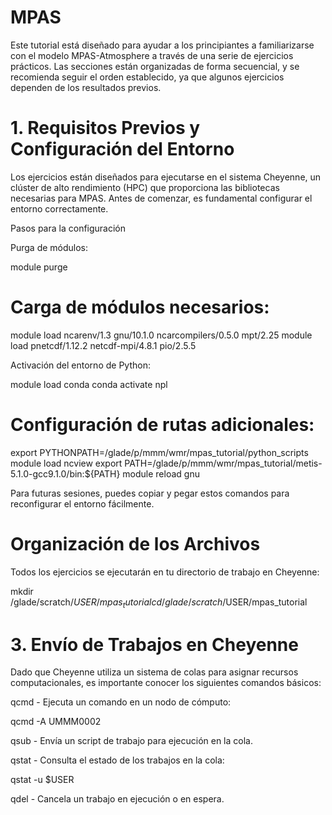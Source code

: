 # MPAS

Este tutorial está diseñado para ayudar a los principiantes a familiarizarse con el modelo MPAS-Atmosphere a través de una serie de ejercicios prácticos. Las secciones están organizadas de forma secuencial, y se recomienda seguir el orden establecido, ya que algunos ejercicios dependen de los resultados previos.

# 1. Requisitos Previos y Configuración del Entorno

Los ejercicios están diseñados para ejecutarse en el sistema Cheyenne, un clúster de alto rendimiento (HPC) que proporciona las bibliotecas necesarias para MPAS. Antes de comenzar, es fundamental configurar el entorno correctamente.

Pasos para la configuración

Purga de módulos:

module purge

# Carga de módulos necesarios:

module load ncarenv/1.3 gnu/10.1.0 ncarcompilers/0.5.0 mpt/2.25
module load pnetcdf/1.12.2 netcdf-mpi/4.8.1 pio/2.5.5

Activación del entorno de Python:

module load conda
conda activate npl

# Configuración de rutas adicionales:

export PYTHONPATH=/glade/p/mmm/wmr/mpas_tutorial/python_scripts
module load ncview
export PATH=/glade/p/mmm/wmr/mpas_tutorial/metis-5.1.0-gcc9.1.0/bin:${PATH}
module reload gnu

Para futuras sesiones, puedes copiar y pegar estos comandos para reconfigurar el entorno fácilmente.

# Organización de los Archivos

Todos los ejercicios se ejecutarán en tu directorio de trabajo en Cheyenne:

mkdir /glade/scratch/$USER/mpas_tutorial
cd /glade/scratch/$USER/mpas_tutorial

# 3. Envío de Trabajos en Cheyenne

Dado que Cheyenne utiliza un sistema de colas para asignar recursos computacionales, es importante conocer los siguientes comandos básicos:

qcmd - Ejecuta un comando en un nodo de cómputo:

qcmd -A UMMM0002 <comando>

qsub - Envía un script de trabajo para ejecución en la cola.

qstat - Consulta el estado de los trabajos en la cola:

qstat -u $USER

qdel - Cancela un trabajo en ejecución o en espera.


